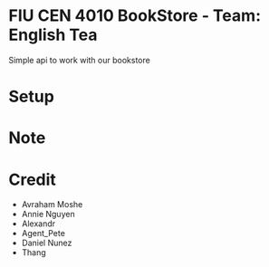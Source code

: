 # FIU CEN 4010 BookStore - Team: English Tea

Simple api to work with our bookstore

# Setup



# Note



# Credit
- Avraham Moshe
- Annie Nguyen
- Alexandr
- Agent_Pete
- Daniel Nunez
- Thang